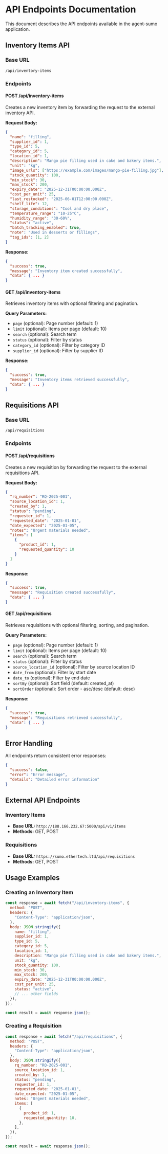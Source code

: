 # API Endpoints Documentation

This document describes the API endpoints available in the agent-sumo application.

## Inventory Items API

### Base URL

`/api/inventory-items`

### Endpoints

#### POST /api/inventory-items

Creates a new inventory item by forwarding the request to the external inventory API.

**Request Body:**

```json
{
  "name": "filling",
  "supplier_id": 1,
  "type_id": 5,
  "category_id": 5,
  "location_id": 1,
  "description": "Mango pie filling used in cake and bakery items.",
  "unit": "kg",
  "image_urls": ["https://example.com/images/mango-pie-filling.jpg"],
  "stock_quantity": 100,
  "min_stock": 30,
  "max_stock": 200,
  "expiry_date": "2025-12-31T00:00:00.000Z",
  "cost_per_unit": 25,
  "last_restocked": "2025-06-01T12:00:00.000Z",
  "shelf_life": 12,
  "storage_conditions": "Cool and dry place",
  "temperature_range": "10-25°C",
  "humidity_range": "30-60%",
  "status": "active",
  "batch_tracking_enabled": true,
  "note": "Used in desserts or fillings",
  "tag_ids": [1, 2]
}
```

**Response:**

```json
{
  "success": true,
  "message": "Inventory item created successfully",
  "data": { ... }
}
```

#### GET /api/inventory-items

Retrieves inventory items with optional filtering and pagination.

**Query Parameters:**

- `page` (optional): Page number (default: 1)
- `limit` (optional): Items per page (default: 10)
- `search` (optional): Search term
- `status` (optional): Filter by status
- `category_id` (optional): Filter by category ID
- `supplier_id` (optional): Filter by supplier ID

**Response:**

```json
{
  "success": true,
  "message": "Inventory items retrieved successfully",
  "data": { ... }
}
```

## Requisitions API

### Base URL

`/api/requisitions`

### Endpoints

#### POST /api/requisitions

Creates a new requisition by forwarding the request to the external requisitions API.

**Request Body:**

```json
{
  "rq_number": "RQ-2025-001",
  "source_location_id": 1,
  "created_by": 1,
  "status": "pending",
  "requester_id": 1,
  "requested_date": "2025-01-01",
  "date_expected": "2025-01-05",
  "notes": "Urgent materials needed",
  "items": [
    {
      "product_id": 1,
      "requested_quantity": 10
    }
  ]
}
```

**Response:**

```json
{
  "success": true,
  "message": "Requisition created successfully",
  "data": { ... }
}
```

#### GET /api/requisitions

Retrieves requisitions with optional filtering, sorting, and pagination.

**Query Parameters:**

- `page` (optional): Page number (default: 1)
- `limit` (optional): Items per page (default: 10)
- `search` (optional): Search term
- `status` (optional): Filter by status
- `source_location_id` (optional): Filter by source location ID
- `date_from` (optional): Filter by start date
- `date_to` (optional): Filter by end date
- `sortBy` (optional): Sort field (default: created_at)
- `sortOrder` (optional): Sort order - asc/desc (default: desc)

**Response:**

```json
{
  "success": true,
  "message": "Requisitions retrieved successfully",
  "data": { ... }
}
```

## Error Handling

All endpoints return consistent error responses:

```json
{
  "success": false,
  "error": "Error message",
  "details": "Detailed error information"
}
```

## External API Endpoints

### Inventory Items

- **Base URL:** `http://188.166.232.67:5000/api/v1/items`
- **Methods:** GET, POST

### Requisitions

- **Base URL:** `https://sumo.ethertech.ltd/api/requisitions`
- **Methods:** GET, POST

## Usage Examples

### Creating an Inventory Item

```javascript
const response = await fetch("/api/inventory-items", {
  method: "POST",
  headers: {
    "Content-Type": "application/json",
  },
  body: JSON.stringify({
    name: "filling",
    supplier_id: 1,
    type_id: 5,
    category_id: 5,
    location_id: 1,
    description: "Mango pie filling used in cake and bakery items.",
    unit: "kg",
    stock_quantity: 100,
    min_stock: 30,
    max_stock: 200,
    expiry_date: "2025-12-31T00:00:00.000Z",
    cost_per_unit: 25,
    status: "active",
    // ... other fields
  }),
});

const result = await response.json();
```

### Creating a Requisition

```javascript
const response = await fetch("/api/requisitions", {
  method: "POST",
  headers: {
    "Content-Type": "application/json",
  },
  body: JSON.stringify({
    rq_number: "RQ-2025-001",
    source_location_id: 1,
    created_by: 1,
    status: "pending",
    requester_id: 1,
    requested_date: "2025-01-01",
    date_expected: "2025-01-05",
    notes: "Urgent materials needed",
    items: [
      {
        product_id: 1,
        requested_quantity: 10,
      },
    ],
  }),
});

const result = await response.json();
```
